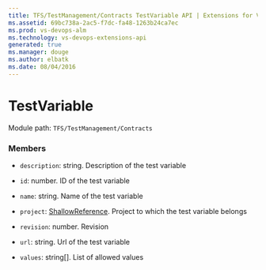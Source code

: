 ```yaml
---
title: TFS/TestManagement/Contracts TestVariable API | Extensions for Visual Studio Team Services
ms.assetid: 69bc738a-2ac5-f7dc-fa48-1263b24ca7ec
ms.prod: vs-devops-alm
ms.technology: vs-devops-extensions-api
generated: true
ms.manager: douge
ms.author: elbatk
ms.date: 08/04/2016
---
```


# TestVariable

Module path: `TFS/TestManagement/Contracts`


### Members

* `description`: string. Description of the test variable

* `id`: number. ID of the test variable

* `name`: string. Name of the test variable

* `project`: [ShallowReference](../../../TFS/TestManagement/Contracts/ShallowReference.md). Project to which the test variable belongs

* `revision`: number. Revision

* `url`: string. Url of the test variable

* `values`: string[]. List of allowed values

